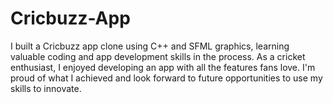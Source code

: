 # Cricbuzz-App
I built a Cricbuzz app clone using C++ and SFML graphics, learning valuable coding and app development skills in the process. As a cricket enthusiast, I enjoyed developing an app with all the features fans love. I'm proud of what I achieved and look forward to future opportunities to use my skills to innovate.

